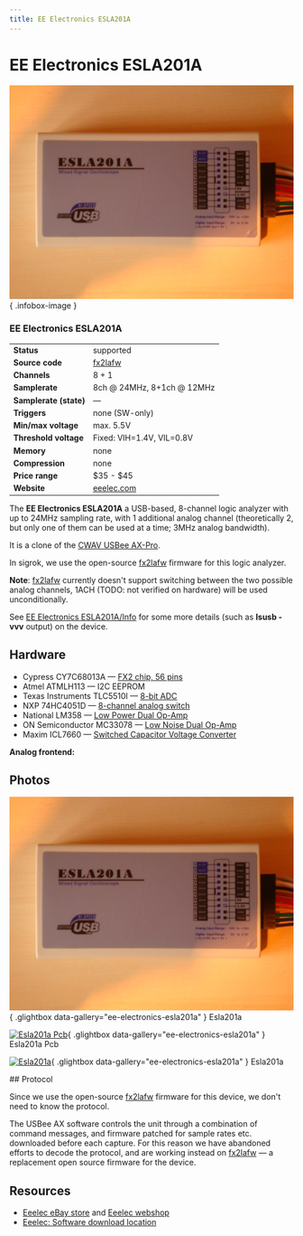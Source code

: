 ```yaml
---
title: EE Electronics ESLA201A
---
```


# EE Electronics ESLA201A

<div class="infobox" markdown>

![EE Electronics ESLA201A](./img/Esla201a.JPG){ .infobox-image }

### EE Electronics ESLA201A

| | |
|---|---|
| **Status** | supported |
| **Source code** | [fx2lafw](https://github.com/OpenTraceLab/OpenTraceCapture/tree/main/src/hardware/fx2lafw) |
| **Channels** | 8 + 1 |
| **Samplerate** | 8ch @ 24MHz, 8+1ch @ 12MHz |
| **Samplerate (state)** | — |
| **Triggers** | none (SW-only) |
| **Min/max voltage** | max. 5.5V |
| **Threshold voltage** | Fixed: VIH=1.4V, VIL=0.8V |
| **Memory** | none |
| **Compression** | none |
| **Price range** | $35 - $45 |
| **Website** | [eeelec.com](https://web.archive.org/web/20110213013236/http://eeelec.com/xla/) |

</div>

The **EE Electronics ESLA201A** a USB-based, 8-channel logic analyzer with up to 24MHz sampling rate, with 1 additional analog channel (theoretically 2, but only one of them can be used at a time; 3MHz analog bandwidth).

It is a clone of the [CWAV USBee AX-Pro](/w/index.php?title=CWAV_USBee_AX-Pro&action=edit&redlink=1).

In sigrok, we use the open-source [fx2lafw](https://sigrok.org/wiki/Fx2lafw) firmware for this logic analyzer.

**Note**: [fx2lafw](https://sigrok.org/wiki/Fx2lafw) currently doesn't support switching between the two possible analog channels, 1ACH (TODO: not verified on hardware) will be used unconditionally.

See [EE Electronics ESLA201A/Info](https://sigrok.org/wiki/EE_Electronics_ESLA201A/Info) for some more details (such as **lsusb -vvv** output) on the device.

## Hardware
- Cypress CY7C68013A — [FX2 chip, 56 pins](http://www.cypress.com/?rID=38801)
- Atmel ATMLH113 — I2C EEPROM
- Texas Instruments TLC5510I — [8-bit ADC](http://www.ti.com/product/tlc5510)
- NXP 74HC4051D — [8-channel analog switch](http://www.nxp.com/documents/data_sheet/74HC_HCT4051.pdf)
- National LM358 — [Low Power Dual Op-Amp](http://www.national.com/mpf/LM/LM358.html)
- ON Semiconductor MC33078 — [Low Noise Dual Op-Amp](http://www.onsemi.com/PowerSolutions/product.do?id=MC33078)
- Maxim ICL7660 — [Switched Capacitor Voltage Converter](http://datasheets.maxim-ic.com/en/ds/ICL7660-MAX1044.pdf)

**Analog frontend:**

[](./img/ESLA201A_Analog.svg)

## Photos

<div class="photo-grid" markdown>

[![Esla201a](./img/Esla201a.JPG)](./img/Esla201a.JPG "Esla201a"){ .glightbox data-gallery="ee-electronics-esla201a" }
<span class="caption">Esla201a</span>

[![Esla201a Pcb](./img/Esla201a-pcb.jpg)](./img/Esla201a-pcb.jpg "Esla201a Pcb"){ .glightbox data-gallery="ee-electronics-esla201a" }
<span class="caption">Esla201a Pcb</span>

[![Esla201a](./img/Esla201a.png)](./img/Esla201a.png "Esla201a"){ .glightbox data-gallery="ee-electronics-esla201a" }
<span class="caption">Esla201a</span>

</div>
## Protocol

Since we use the open-source [fx2lafw](https://sigrok.org/wiki/Fx2lafw) firmware for this device, we don't need to know the protocol.

The USBee AX software controls the unit through a combination of command messages, and firmware patched for sample rates etc. downloaded before each capture. For this reason we have abandoned efforts to decode the protocol, and are working instead on [fx2lafw](https://sigrok.org/wiki/Fx2lafw) — a replacement open source firmware for the device.

## Resources
- [Eeelec eBay store](http://stores.ebay.com/eeelec) and [Eeelec webshop](http://store.eeelec.com/)
- [Eeelec: Software download location](https://web.archive.org/web/20110213013236/http://eeelec.com/xla/)

